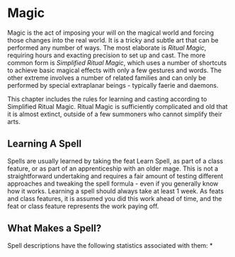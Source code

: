 # Magic
Magic is the act of imposing your will on the magical world and forcing those changes into the real world. It is a tricky and subtle art that can be performed any number of ways. The most elaborate is _Ritual Magic_, requiring hours and exacting precision to set up and cast. The more common form is _Simplified Ritual Magic_, which uses a number of shortcuts to achieve basic magical effects with only a few gestures and words. The other extreme involves a number of related families and can only be performed by special extraplanar beings - typically faerie and daemons.

This chapter includes the rules for learning and casting according to Simplified Ritual Magic. Ritual Magic is sufficiently complicated and old that it is almost extinct, outside of a few summoners who cannot simplify their arts.

## Learning A Spell
Spells are usually learned by taking the feat Learn Spell, as part of a class feature, or as part of an apprenticeship with an older mage. This is not a straightforward undertaking and requires a fair amount of testing different approaches and tweaking the spell formula - even if you generally know how it works. Learning a spell should always take at least 1 week. As feats and class features, it is assumed you did this work ahead of time, and the feat or class feature represents the work paying off.

## What Makes a Spell?
Spell descriptions have the following statistics associated with them:
* 